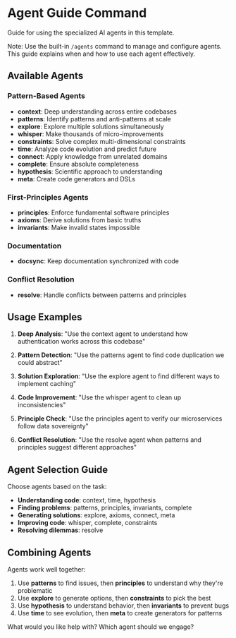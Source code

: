 # Agent Guide Command

Guide for using the specialized AI agents in this template. 

Note: Use the built-in `/agents` command to manage and configure agents. This guide explains when and how to use each agent effectively.

## Available Agents

### Pattern-Based Agents
- **context**: Deep understanding across entire codebases
- **patterns**: Identify patterns and anti-patterns at scale
- **explore**: Explore multiple solutions simultaneously
- **whisper**: Make thousands of micro-improvements
- **constraints**: Solve complex multi-dimensional constraints
- **time**: Analyze code evolution and predict future
- **connect**: Apply knowledge from unrelated domains
- **complete**: Ensure absolute completeness
- **hypothesis**: Scientific approach to understanding
- **meta**: Create code generators and DSLs

### First-Principles Agents
- **principles**: Enforce fundamental software principles
- **axioms**: Derive solutions from basic truths
- **invariants**: Make invalid states impossible

### Documentation
- **docsync**: Keep documentation synchronized with code

### Conflict Resolution
- **resolve**: Handle conflicts between patterns and principles

## Usage Examples

1. **Deep Analysis**: "Use the context agent to understand how authentication works across this codebase"

2. **Pattern Detection**: "Use the patterns agent to find code duplication we could abstract"

3. **Solution Exploration**: "Use the explore agent to find different ways to implement caching"

4. **Code Improvement**: "Use the whisper agent to clean up inconsistencies"

5. **Principle Check**: "Use the principles agent to verify our microservices follow data sovereignty"

6. **Conflict Resolution**: "Use the resolve agent when patterns and principles suggest different approaches"

## Agent Selection Guide

Choose agents based on the task:
- **Understanding code**: context, time, hypothesis
- **Finding problems**: patterns, principles, invariants, complete
- **Generating solutions**: explore, axioms, connect, meta
- **Improving code**: whisper, complete, constraints
- **Resolving dilemmas**: resolve

## Combining Agents

Agents work well together:
1. Use **patterns** to find issues, then **principles** to understand why they're problematic
2. Use **explore** to generate options, then **constraints** to pick the best
3. Use **hypothesis** to understand behavior, then **invariants** to prevent bugs
4. Use **time** to see evolution, then **meta** to create generators for patterns

What would you like help with? Which agent should we engage?